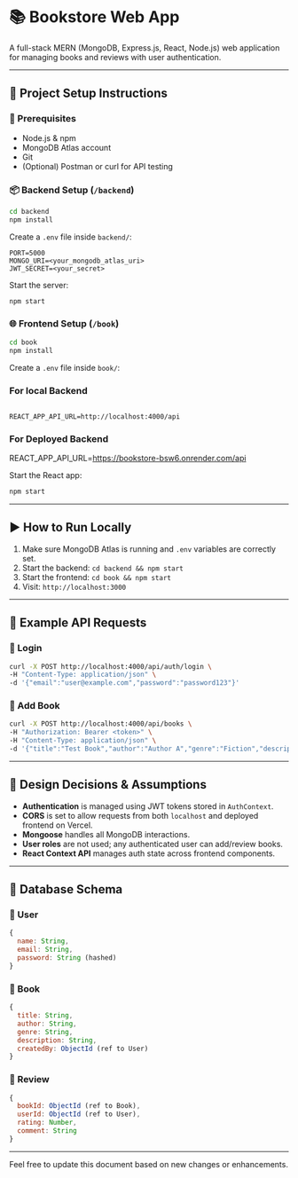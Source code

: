 # 📚 Bookstore Web App

A full-stack MERN (MongoDB, Express.js, React, Node.js) web application for managing books and reviews with user authentication.

---

## 🔧 Project Setup Instructions

### 📁 Prerequisites

* Node.js & npm
* MongoDB Atlas account
* Git
* (Optional) Postman or curl for API testing

### 📦 Backend Setup (`/backend`)

```bash
cd backend
npm install
```

Create a `.env` file inside `backend/`:

```env
PORT=5000
MONGO_URI=<your_mongodb_atlas_uri>
JWT_SECRET=<your_secret>
```

Start the server:

```bash
npm start
```

### 🌐 Frontend Setup (`/book`)

```bash
cd book
npm install
```

Create a `.env` file inside `book/`:
### For local Backend
```env

REACT_APP_API_URL=http://localhost:4000/api 

```
### For Deployed Backend
REACT_APP_API_URL=https://bookstore-bsw6.onrender.com/api

Start the React app:


```bash
npm start
```

---

## ▶️ How to Run Locally

1. Make sure MongoDB Atlas is running and `.env` variables are correctly set.
2. Start the backend: `cd backend && npm start`
3. Start the frontend: `cd book && npm start`
4. Visit: `http://localhost:3000`

---

## 🧪 Example API Requests

### 🔐 Login

```bash
curl -X POST http://localhost:4000/api/auth/login \
-H "Content-Type: application/json" \
-d '{"email":"user@example.com","password":"password123"}'
```

### 📝 Add Book

```bash
curl -X POST http://localhost:4000/api/books \
-H "Authorization: Bearer <token>" \
-H "Content-Type: application/json" \
-d '{"title":"Test Book","author":"Author A","genre":"Fiction","description":"Some desc"}'
```

---

## 🧠 Design Decisions & Assumptions

* **Authentication** is managed using JWT tokens stored in `AuthContext`.
* **CORS** is set to allow requests from both `localhost` and deployed frontend on Vercel.
* **Mongoose** handles all MongoDB interactions.
* **User roles** are not used; any authenticated user can add/review books.
* **React Context API** manages auth state across frontend components.

---

## 💃 Database Schema

### 👤 User

```js
{
  name: String,
  email: String,
  password: String (hashed)
}
```

### 📘 Book

```js
{
  title: String,
  author: String,
  genre: String,
  description: String,
  createdBy: ObjectId (ref to User)
}
```

### 🌟 Review

```js
{
  bookId: ObjectId (ref to Book),
  userId: ObjectId (ref to User),
  rating: Number,
  comment: String
}
```

---

Feel free to update this document based on new changes or enhancements.
